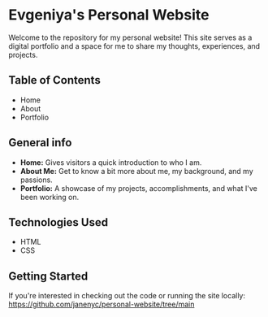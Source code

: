 # Evgeniya's Personal Website

Welcome to the repository for my personal website! This site serves as a digital portfolio and a space for me to share my thoughts, experiences, and projects.

## Table of Contents
- Home
- About
- Portfolio

## General info

- **Home:** Gives visitors a quick introduction to who I am. 
- **About Me:** Get to know a bit more about me, my background, and my passions.
- **Portfolio:** A showcase of my projects, accomplishments, and what I've been working on.

## Technologies Used

- HTML
- CSS

## Getting Started

If you're interested in checking out the code or running the site locally:
https://github.com/janenyc/personal-website/tree/main



